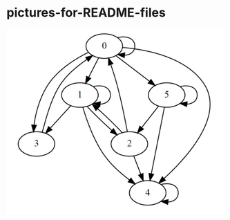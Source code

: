 # pictures-for-README-files

![Image alt](https://github.com/Brightest-Sunshine/-pictures-for-README-files/blob/master/pics/graph_1.JPG)
